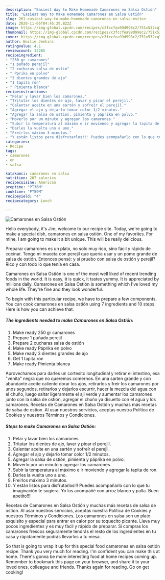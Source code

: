 ```yaml
---
description: "Easiest Way to Make Homemade Camarones en Salsa Ostión"
title: "Easiest Way to Make Homemade Camarones en Salsa Ostión"
slug: 261-easiest-way-to-make-homemade-camarones-en-salsa-ostion
date: 2020-11-05T04:46:29.822Z
image: https://img-global.cpcdn.com/recipes/c3fccfea99d998c2/751x532cq70/camarones-en-salsa-ostion-foto-principal.jpg
thumbnail: https://img-global.cpcdn.com/recipes/c3fccfea99d998c2/751x532cq70/camarones-en-salsa-ostion-foto-principal.jpg
cover: https://img-global.cpcdn.com/recipes/c3fccfea99d998c2/751x532cq70/camarones-en-salsa-ostion-foto-principal.jpg
author: Emilie Jenkins
ratingvalue: 4.1
reviewcount: 12285
recipeingredient:
- "250 gr camarones"
- "1 puñado perejil"
- "2 cucharas salsa de ostin"
- " Pprika en polvo"
- "3 dientes grandes de ajo"
- "1 tapita ron"
- " Pimienta blanca"
recipeinstructions:
- "Pelar y lavar bien los camarones."
- "Tritutar los dientes de ajo, lavar y picar el perejil."
- "Calentar aceite en una sartén y sofreír el perejil."
- "Agregar el ajo y dejarlo tomar color 1/2 minutos."
- "Agregar la salsa de ostión, pimienta y páprika en polvo."
- "Moverlo por un minuto y agregar los camarones."
- "Subir la temperatura al máximo e ir moviendo y agregar la tapita de ron."
- "Darles la vuelta uno a uno."
- "Freírlos máximo 3 minutos."
- "Y están listos para disfrutarlos!!! Puedes acompañarlo con lo que tu imaginación te sugiera. Yo los acompañé con arroz blanco y palta. Buen apetito!!!"
categories:
- Recipe
tags:
- camarones
- en
- salsa

katakunci: camarones en salsa 
nutrition: 267 calories
recipecuisine: American
preptime: "PT36M"
cooktime: "PT59M"
recipeyield: "4"
recipecategory: Lunch

---
```



![Camarones en Salsa Ostión](https://img-global.cpcdn.com/recipes/c3fccfea99d998c2/751x532cq70/camarones-en-salsa-ostion-foto-principal.jpg)

Hello everybody, it's Jim, welcome to our recipe site. Today, we're going to make a special dish, camarones en salsa ostión. One of my favorites. For mine, I am going to make it a bit unique. This will be really delicious.

Preparar camarones es un plato, no solo muy rico, sino fácil y rápido de cocinar. Tengo mi maceta con perejil que quería usar y un pomo grande de salsa de ostión. Entonces pensé: y si pruebo con salsa de ostión y perejil? Rico y con todo lo que tenía en casa.

Camarones en Salsa Ostión is one of the most well liked of recent trending foods in the world. It is easy, it is quick, it tastes yummy. It is appreciated by millions daily. Camarones en Salsa Ostión is something which I've loved my whole life. They're fine and they look wonderful.


To begin with this particular recipe, we have to prepare a few components. You can cook camarones en salsa ostión using 7 ingredients and 10 steps. Here is how you can achieve that.

<!--inarticleads1-->

##### The ingredients needed to make Camarones en Salsa Ostión:

1. Make ready 250 gr camarones
1. Prepare 1 puñado perejil
1. Prepare 2 cucharas salsa de ostión
1. Make ready  Páprika en polvo
1. Make ready 3 dientes grandes de ajo
1. Get 1 tapita ron
1. Make ready  Pimienta blanca


Aprovechamos para darles un cortesito longitudinal y retirar el intestino, esa &#34;venita&#34; negra que no queremos comernos. En una sarten grande y con abundante aceite caliente dorar los ajos, retirarlos y freir los camarones por unos segundos, retirarlos y dejarlos escurrir, hacer la mezcla del agua con el chuño, luego saltar ligeramente el aji verde y aumentar los camarones junto con la salsa de ostion, agregar el chuño ya disuelto con el agua y los camarones. Recetas de Camarones en Salsa Ostión y muchas más recetas de salsa de ostion. Al usar nuestros servicios, aceptas nuestra Política de Cookies y nuestros Términos y Condiciones. 

<!--inarticleads2-->

##### Steps to make Camarones en Salsa Ostión:

1. Pelar y lavar bien los camarones.
1. Tritutar los dientes de ajo, lavar y picar el perejil.
1. Calentar aceite en una sartén y sofreír el perejil.
1. Agregar el ajo y dejarlo tomar color 1/2 minutos.
1. Agregar la salsa de ostión, pimienta y páprika en polvo.
1. Moverlo por un minuto y agregar los camarones.
1. Subir la temperatura al máximo e ir moviendo y agregar la tapita de ron.
1. Darles la vuelta uno a uno.
1. Freírlos máximo 3 minutos.
1. Y están listos para disfrutarlos!!! Puedes acompañarlo con lo que tu imaginación te sugiera. Yo los acompañé con arroz blanco y palta. Buen apetito!!!


Recetas de Camarones en Salsa Ostión y muchas más recetas de salsa de ostion. Al usar nuestros servicios, aceptas nuestra Política de Cookies y nuestros Términos y Condiciones. Los camarones en salsa son un plato exquisito y especial para entrar en calor por su toquecito picante. Lleva muy pocos ingredientes y es muy fácil y rápido de preparar. Si compras los camarones frescos seguramente tendrás el resto de los ingredientes en tu casa y rápidamente podrás llevarlos a tu mesa. 

So that is going to wrap it up for this special food camarones en salsa ostión recipe. Thank you very much for reading. I'm confident you can make this at home. There's gonna be more interesting food at home recipes coming up. Remember to bookmark this page on your browser, and share it to your loved ones, colleague and friends. Thanks again for reading. Go on get cooking!
